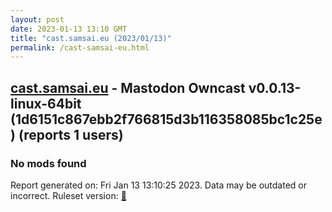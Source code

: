 ```yaml
---
layout: post
date: 2023-01-13 13:10 GMT
title: "cast.samsai.eu (2023/01/13)"
permalink: /cast-samsai-eu.html
---
```


## [cast.samsai.eu](https://cast.samsai.eu) - Mastodon Owncast v0.0.13-linux-64bit (1d6151c867ebb2f766815d3b116358085bc1c25e) (reports 1 users)

### No mods found

Report generated on: Fri Jan 13 13:10:25 2023. Data may be outdated or incorrect.
Ruleset version: [🧁](/version-cupcake)
